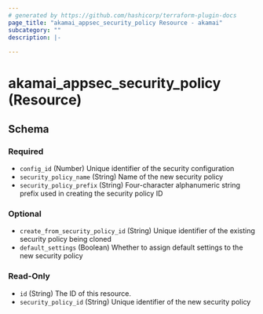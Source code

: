 ```yaml
---
# generated by https://github.com/hashicorp/terraform-plugin-docs
page_title: "akamai_appsec_security_policy Resource - akamai"
subcategory: ""
description: |-
  
---
```


# akamai_appsec_security_policy (Resource)





<!-- schema generated by tfplugindocs -->
## Schema

### Required

- `config_id` (Number) Unique identifier of the security configuration
- `security_policy_name` (String) Name of the new security policy
- `security_policy_prefix` (String) Four-character alphanumeric string prefix used in creating the security policy ID

### Optional

- `create_from_security_policy_id` (String) Unique identifier of the existing security policy being cloned
- `default_settings` (Boolean) Whether to assign default settings to the new security policy

### Read-Only

- `id` (String) The ID of this resource.
- `security_policy_id` (String) Unique identifier of the new security policy
